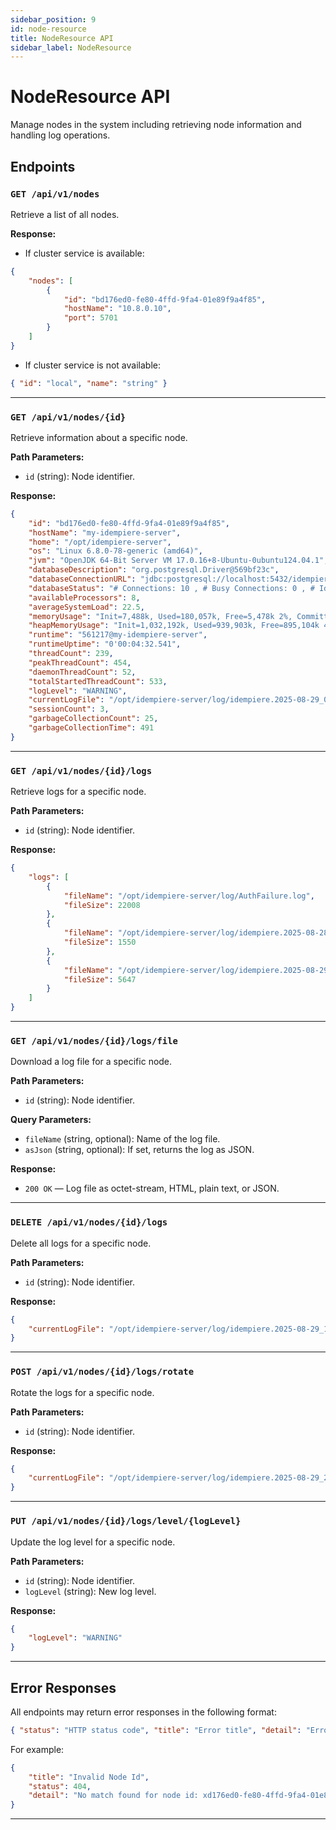 ```yaml
---
sidebar_position: 9
id: node-resource
title: NodeResource API
sidebar_label: NodeResource
---
```


# NodeResource API

Manage nodes in the system including retrieving node information and handling log operations.

## Endpoints

### `GET /api/v1/nodes`

Retrieve a list of all nodes.

**Response:**

- If cluster service is available:
```json
{
    "nodes": [
        {
            "id": "bd176ed0-fe80-4ffd-9fa4-01e89f9a4f85",
            "hostName": "10.8.0.10",
            "port": 5701
        }
    ]
}
```
- If cluster service is not available:
```json
{ "id": "local", "name": "string" }
```

---

### `GET /api/v1/nodes/{id}`

Retrieve information about a specific node.

**Path Parameters:**
- `id` (string): Node identifier.

**Response:**
```json
{
    "id": "bd176ed0-fe80-4ffd-9fa4-01e89f9a4f85",
    "hostName": "my-idempiere-server",
    "home": "/opt/idempiere-server",
    "os": "Linux 6.8.0-78-generic (amd64)",
    "jvm": "OpenJDK 64-Bit Server VM 17.0.16+8-Ubuntu-0ubuntu124.04.1",
    "databaseDescription": "org.postgresql.Driver@569bf23c",
    "databaseConnectionURL": "jdbc:postgresql://localhost:5432/idempieredev?encoding=UNICODE&ApplicationName=iDempiere",
    "databaseStatus": "# Connections: 10 , # Busy Connections: 0 , # Idle Connections: 10 , # Threads waiting on connection: 0 , # Min Pool Size: 10 , # Max Pool Size: 90 , # Open Transactions: 0",
    "availableProcessors": 8,
    "averageSystemLoad": 22.5,
    "memoryUsage": "Init=7,488k, Used=180,057k, Free=5,478k 2%, Committed=185,536k -1819017216%, Max=-1",
    "heapMemoryUsage": "Init=1,032,192k, Used=939,903k, Free=895,104k 48%, Committed=1,835,008k 11%, Max=16,392,192k",
    "runtime": "561217@my-idempiere-server",
    "runtimeUptime": "0'00:04:32.541",
    "threadCount": 239,
    "peakThreadCount": 454,
    "daemonThreadCount": 52,
    "totalStartedThreadCount": 533,
    "logLevel": "WARNING",
    "currentLogFile": "/opt/idempiere-server/log/idempiere.2025-08-29_0.log",
    "sessionCount": 3,
    "garbageCollectionCount": 25,
    "garbageCollectionTime": 491
}
```

---

### `GET /api/v1/nodes/{id}/logs`

Retrieve logs for a specific node.

**Path Parameters:**
- `id` (string): Node identifier.

**Response:**
```json
{
    "logs": [
        {
            "fileName": "/opt/idempiere-server/log/AuthFailure.log",
            "fileSize": 22008
        },
        {
            "fileName": "/opt/idempiere-server/log/idempiere.2025-08-28_9.log",
            "fileSize": 1550
        },
        {
            "fileName": "/opt/idempiere-server/log/idempiere.2025-08-29_0.log",
            "fileSize": 5647
        }
    ]
}
```

---

### `GET /api/v1/nodes/{id}/logs/file`

Download a log file for a specific node.

**Path Parameters:**
- `id` (string): Node identifier.

**Query Parameters:**
- `fileName` (string, optional): Name of the log file.
- `asJson` (string, optional): If set, returns the log as JSON.

**Response:**
- `200 OK` — Log file as octet-stream, HTML, plain text, or JSON.

---

### `DELETE /api/v1/nodes/{id}/logs`

Delete all logs for a specific node.

**Path Parameters:**
- `id` (string): Node identifier.

**Response:**
```json
{
    "currentLogFile": "/opt/idempiere-server/log/idempiere.2025-08-29_1.log"
}
```

---

### `POST /api/v1/nodes/{id}/logs/rotate`

Rotate the logs for a specific node.

**Path Parameters:**
- `id` (string): Node identifier.

**Response:**
```json
{
    "currentLogFile": "/opt/idempiere-server/log/idempiere.2025-08-29_2.log"
}
```

---

### `PUT /api/v1/nodes/{id}/logs/level/{logLevel}`

Update the log level for a specific node.

**Path Parameters:**
- `id` (string): Node identifier.
- `logLevel` (string): New log level.

**Response:**
```json
{
    "logLevel": "WARNING"
}
```

---

## Error Responses

All endpoints may return error responses in the following format:
```json
{ "status": "HTTP status code", "title": "Error title", "detail": "Error details" }
```

For example:
```json
{
    "title": "Invalid Node Id",
    "status": 404,
    "detail": "No match found for node id: xd176ed0-fe80-4ffd-9fa4-01e89f9a4f85"
}
```

---

